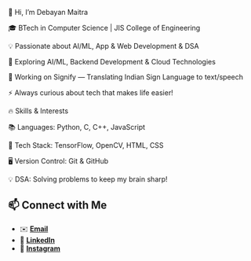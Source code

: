 👋 Hi, I’m Debayan Maitra

🎓 BTech in Computer Science | JIS College of Engineering

💡 Passionate about AI/ML, App & Web Development & DSA

🧠 Exploring AI/ML, Backend Development & Cloud Technologies

🎨 Working on Signify — Translating Indian Sign Language to text/speech

⚡ Always curious about tech that makes life easier!

🔥 Skills & Interests

📚 Languages: Python, C, C++, JavaScript

🧩 Tech Stack: TensorFlow, OpenCV, HTML, CSS

🖥️ Version Control: Git & GitHub

💡 DSA: Solving problems to keep my brain sharp!



## 📫 Connect with Me
- ✉️ [**Email**](mailto:debayanmaitra.cse@gmail.com)
- 🔗 [**LinkedIn**](linkedin.com/in/debayan-maitra-44471b283)
- 📸 [**Instagram**]([https://www.instagram.com/debayan.maitra](https://www.instagram.com/debayan_maitra?igsh=MTMxMXp0cDVyd2hxMg==))



<!---
Debayan2712/Debayan2712 is a ✨ special ✨ repository because its `README.md` (this file) appears on your GitHub profile.
You can click the Preview link to take a look at your changes.
--->
